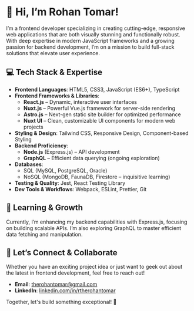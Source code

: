 # 🚀 Hi, I’m Rohan Tomar!

I’m a frontend developer specializing in creating cutting-edge, responsive web applications that are both visually stunning and functionally robust. With deep expertise in modern JavaScript frameworks and a growing passion for backend development, I’m on a mission to build full-stack solutions that elevate user experience.

## 💻 Tech Stack & Expertise

- **Frontend Languages**: HTML5, CSS3, JavaScript (ES6+), TypeScript
- **Frontend Frameworks & Libraries**: 
  - **React.js** – Dynamic, interactive user interfaces
  - **Nuxt.js** – Powerful Vue.js framework for server-side rendering
  - **Astro.js** – Next-gen static site builder for optimized performance
  - **Nuxt UI** – Clean, customizable UI components for modern web projects
- **Styling & Design**: Tailwind CSS, Responsive Design, Component-based Styling
- **Backend Proficiency**: 
  - **Node.js** (Express.js) – API development
  - **GraphQL** – Efficient data querying (ongoing exploration)
- **Databases**: 
  - SQL (MySQL, PostgreSQL, Oracle)
  - NoSQL (MongoDB, FaunaDB, Firestore – inquisitive learning)
- **Testing & Quality**: Jest, React Testing Library
- **Dev Tools & Workflows**: Webpack, ESLint, Prettier, Git

## 🌱 Learning & Growth

Currently, I’m enhancing my backend capabilities with Express.js, focusing on building scalable APIs. I’m also exploring GraphQL to master efficient data fetching and manipulation.

## 🤝 Let’s Connect & Collaborate

Whether you have an exciting project idea or just want to geek out about the latest in frontend development, feel free to reach out!  
- **Email**: [therohantomar@gmail.com](mailto:therohantomar@gmail.com)  
- **LinkedIn**: [linkedin.com/in/rtherohantomar](https://www.linkedin.com/in/therohantomar)

Together, let's build something exceptional! 🌟
